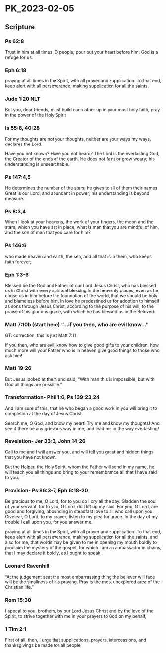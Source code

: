 # PK_2023-02-05

## Scripture

### Ps 62:8

Trust in him at all times, O people; pour out your heart before him; God is a refuge for us.

### Eph 6:18

praying at all times in the Spirit, with all prayer and supplication. To that end, keep alert with all perseverance, making supplication for all the saints,

### Jude 1:20 NLT

But you, dear friends, must build each other up in your most holy faith, pray in the power of the Holy Spirit

###  Is 55:8, 40:28

For my thoughts are not your thoughts, neither are your ways my ways, declares the Lord.

Have you not known? Have you not heard? The Lord is the everlasting God, the Creator of the ends of the earth. He does not faint or grow weary; his understanding is unsearchable.

### Ps 147:4,5

He determines the number of the stars; he gives to all of them their names. Great is our Lord, and abundant in power; his understanding is beyond measure.

### Ps 8:3,4

When I look at your heavens, the work of your fingers, the moon and the stars, which you have set in place, what is man that you are mindful of him, and the son of man that you care for him?

### Ps 146:6

who made heaven and earth, the sea, and all that is in them, who keeps faith forever;

### Eph 1:3-6

Blessed be the God and Father of our Lord Jesus Christ, who has blessed us in Christ with every spiritual blessing in the heavenly places, even as he chose us in him before the foundation of the world, that we should be holy and blameless before him. In love he predestined us for adoption to himself as sons through Jesus Christ, according to the purpose of his will, to the praise of his glorious grace, with which he has blessed us in the Beloved.

### Matt 7:10b (start here) “…if you then, who are evil know…”
GT: correction, this is just Matt 7:11

If you then, who are evil, know how to give good gifts to your children, how much more will your Father who is in heaven give good things to those who ask him!

### Matt 19:26

But Jesus looked at them and said, “With man this is impossible, but with God all things are possible.”

### Transformation- Phil 1:6, Ps 139:23,24

And I am sure of this, that he who began a good work in you will bring it to completion at the day of Jesus Christ.

Search me, O God, and know my heart! Try me and know my thoughts! And see if there be any grievous way in me, and lead me in the way everlasting!

### Revelation- Jer 33:3, John 14:26

Call to me and I will answer you, and will tell you great and hidden things that you have not known.

But the Helper, the Holy Spirit, whom the Father will send in my name, he will teach you all things and bring to your remembrance all that I have said to you.

### Provision- Ps 86:3-7, Eph 6:18-20

Be gracious to me, O Lord, for to you do I cry all the day. Gladden the soul of your servant, for to you, O Lord, do I lift up my soul. For you, O Lord, are good and forgiving, abounding in steadfast love to all who call upon you. Give ear, O Lord, to my prayer; listen to my plea for grace. In the day of my trouble I call upon you, for you answer me.

praying at all times in the Spirit, with all prayer and supplication. To that end, keep alert with all perseverance, making supplication for all the saints, and also for me, that words may be given to me in opening my mouth boldly to proclaim the mystery of the gospel, for which I am an ambassador in chains, that I may declare it boldly, as I ought to speak.

### Leonard Ravenhill

“At the judgement seat the most embarrassing thing the believer will face will be the smallness of his praying. Pray is the most unexplored area of the Christian life.”

### Rom 15:30

I appeal to you, brothers, by our Lord Jesus Christ and by the love of the Spirit, to strive together with me in your prayers to God on my behalf,

### 1 Tim 2:1

First of all, then, I urge that supplications, prayers, intercessions, and thanksgivings be made for all people,
